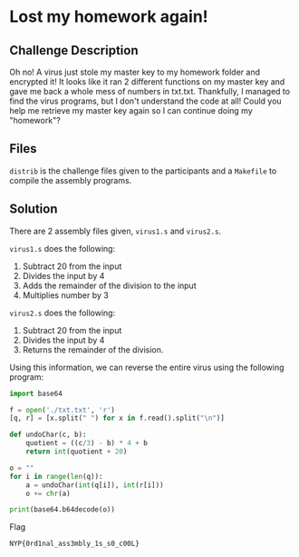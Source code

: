 # Lost my homework again!
## Challenge Description
Oh no! A virus just stole my master key to my homework folder and encrypted it!
It looks like it ran 2 different functions on my master key and gave me back a whole mess of numbers in txt.txt.
Thankfully, I managed to find the virus programs, but I don't understand the code at all!
Could you help me retrieve my master key again so I can continue doing my "homework"?

## Files
`distrib` is the challenge files given to the participants and a `Makefile` to compile the assembly programs.

## Solution
There are 2 assembly files given, `virus1.s` and `virus2.s`. 

`virus1.s` does the following:
1. Subtract 20 from the input
2. Divides the input by 4
3. Adds the remainder of the division to the input
4. Multiplies number by 3

`virus2.s` does the following:
1. Subtract 20 from the input
2. Divides the input by 4
3. Returns the remainder of the division.

Using this information, we can reverse the entire virus using the following program:

```python
import base64

f = open('./txt.txt', 'r')
[q, r] = [x.split(" ") for x in f.read().split("\n")]

def undoChar(c, b):
    quotient = ((c/3) - b) * 4 + b
    return int(quotient + 20)

o = ""
for i in range(len(q)):
    a = undoChar(int(q[i]), int(r[i]))
    o += chr(a)

print(base64.b64decode(o))
```

Flag
```
NYP{0rd1nal_ass3mbly_1s_s0_c00L}
```